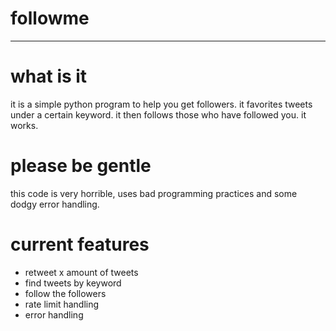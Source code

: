 # followme

---

# what is it
it is a simple python program to help you get followers. it favorites tweets under a certain keyword. it then follows those who have followed you. it works.

# please be gentle
this code is very horrible, uses bad programming practices and some dodgy error handling.

# current features
* retweet x amount of tweets
* find tweets by keyword
* follow the followers
* rate limit handling
* error handling
